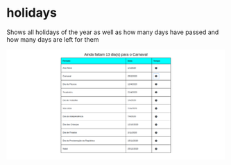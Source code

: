 # holidays

Shows all holidays of the year as well as how many days have passed and how many days are left for them

![main](images/main.png)
